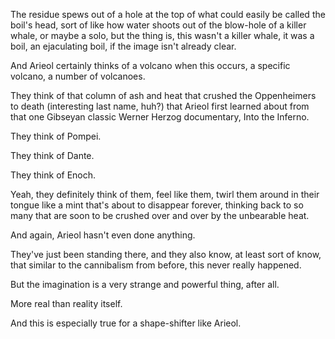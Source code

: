 The residue spews out of a hole at the top of what could easily be called the boil's head, sort of like how water shoots out of the blow-hole of a killer whale, or maybe a solo, but the thing is, this wasn't a killer whale, it was a boil, an ejaculating boil, if the image isn't already clear.

And Arieol certainly thinks of a volcano when this occurs, a specific volcano, a number of volcanoes.

They think of that column of ash and heat that crushed the Oppenheimers to death (interesting last name, huh?) that Arieol first learned about from that one Gibseyan classic Werner Herzog documentary, Into the Inferno.

They think of Pompei.

They think of Dante.

They think of Enoch.

Yeah, they definitely think of them, feel like them, twirl them around in their tongue like a mint that's about to disappear forever, thinking back to so many that are soon to be crushed over and over by the unbearable heat.

And again, Arieol hasn't even done anything.

They've just been standing there, and they also know, at least sort of know, that similar to the cannibalism from before, this never really happened.

But the imagination is a very strange and powerful thing, after all.

More real than reality itself.

And this is especially true for a shape-shifter like Arieol.